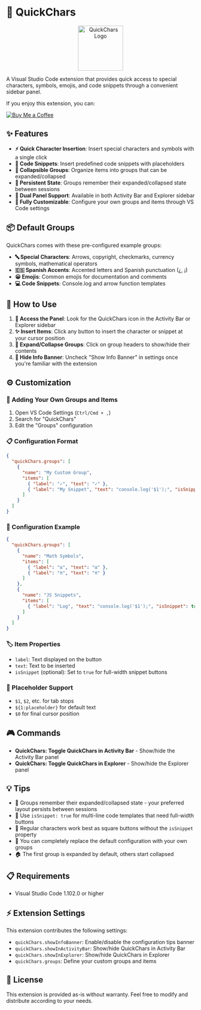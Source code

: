 # 🚀 QuickChars

<p align="center">
  <img src="./assets/quickchars.svg" alt="QuickChars Logo" width="120"/>
</p>

A Visual Studio Code extension that provides quick access to special characters, symbols, emojis, and code snippets through a convenient sidebar panel.

If you enjoy this extension, you can:

  <a href="https://www.buymeacoffee.com/ottojimb">
    <img src="https://img.shields.io/badge/Buy%20Me%20a%20Coffee-FFDD00?style=for-the-badge&logo=buy-me-a-coffee&logoColor=black" alt="Buy Me a Coffee"/>
  </a>

## ✨ Features

- **⚡ Quick Character Insertion**: Insert special characters and symbols with a single click
- **📝 Code Snippets**: Insert predefined code snippets with placeholders
- **📁 Collapsible Groups**: Organize items into groups that can be expanded/collapsed
- **💾 Persistent State**: Groups remember their expanded/collapsed state between sessions
- **🔄 Dual Panel Support**: Available in both Activity Bar and Explorer sidebar
- **🎨 Fully Customizable**: Configure your own groups and items through VS Code settings

## 📦 Default Groups

QuickChars comes with these pre-configured example groups:

- **🔤 Special Characters**: Arrows, copyright, checkmarks, currency symbols, mathematical operators
- **🇪🇸 Spanish Accents**: Accented letters and Spanish punctuation (¿, ¡)
- **😀 Emojis**: Common emojis for documentation and comments
- **💻 Code Snippets**: Console.log and arrow function templates

## 🎯 How to Use

1. **📍 Access the Panel**: Look for the QuickChars icon in the Activity Bar or Explorer sidebar
2. **✨ Insert Items**: Click any button to insert the character or snippet at your cursor position
3. **📂 Expand/Collapse Groups**: Click on group headers to show/hide their contents
4. **🔕 Hide Info Banner**: Uncheck "Show Info Banner" in settings once you're familiar with the extension

## ⚙️ Customization

### 📝 Adding Your Own Groups and Items

1. Open VS Code Settings (`Ctrl/Cmd + ,`)
2. Search for "QuickChars"
3. Edit the "Groups" configuration

### 📋 Configuration Format

```json
{
  "quickChars.groups": [
    {
      "name": "My Custom Group",
      "items": [
        { "label": "✓", "text": "✓" },
        { "label": "My Snippet", "text": "console.log('$1');", "isSnippet": true }
      ]
    }
  ]
}
```

### 🔧 Configuration Example

```json
{
  "quickChars.groups": [
    {
      "name": "Math Symbols",
      "items": [
        { "label": "α", "text": "α" },
        { "label": "π", "text": "π" }
      ]
    },
    {
      "name": "JS Snippets",
      "items": [
        { "label": "Log", "text": "console.log('$1');", "isSnippet": true }
      ]
    }
  ]
}
```

### 🏷️ Item Properties

- `label`: Text displayed on the button
- `text`: Text to be inserted
- `isSnippet` (optional): Set to `true` for full-width snippet buttons

### 📝 Placeholder Support

- `$1`, `$2`, etc. for tab stops
- `${1:placeholder}` for default text
- `$0` for final cursor position

## 🎮 Commands

- **QuickChars: Toggle QuickChars in Activity Bar** - Show/hide the Activity Bar panel
- **QuickChars: Toggle QuickChars in Explorer** - Show/hide the Explorer panel

## 💡 Tips

- 💾 Groups remember their expanded/collapsed state - your preferred layout persists between sessions
- 📄 Use `isSnippet: true` for multi-line code templates that need full-width buttons
- 🔲 Regular characters work best as square buttons without the `isSnippet` property
- 🔄 You can completely replace the default configuration with your own groups
- 🏠 The first group is expanded by default, others start collapsed

## 📋 Requirements

- Visual Studio Code 1.102.0 or higher

## ⚡ Extension Settings

This extension contributes the following settings:

* `quickChars.showInfoBanner`: Enable/disable the configuration tips banner
* `quickChars.showInActivityBar`: Show/hide QuickChars in Activity Bar
* `quickChars.showInExplorer`: Show/hide QuickChars in Explorer
* `quickChars.groups`: Define your custom groups and items

## 📄 License

This extension is provided as-is without warranty. Feel free to modify and distribute according to your needs.
